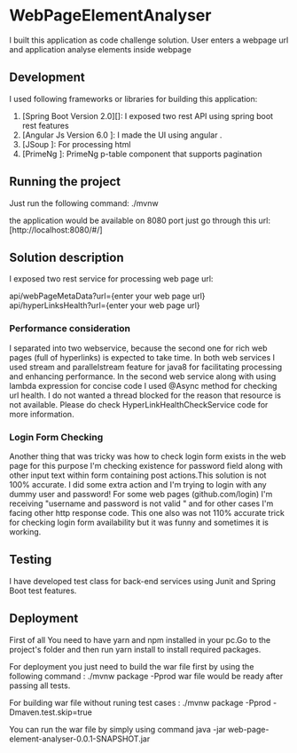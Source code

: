 # WebPageElementAnalyser
I built this application as code challenge solution. User enters a webpage url and application analyse elements inside webpage
## Development

I used following frameworks or libraries for building this application:

1. [Spring Boot Version 2.0][]: I exposed two rest API using spring boot rest features
2. [Angular Js Version 6.0 ]: I made the UI using angular .
3. [JSoup ]: For processing html
4. [PrimeNg ]: PrimeNg p-table component that supports pagination


 ## Running the project  
Just run the following command:
    ./mvnw
    
 the application would be available on 8080 port just go through this url: [http://localhost:8080/#/]

 ## Solution description

  I exposed two rest service for processing web page url:
   
 api/webPageMetaData?url={enter your web page url}
 api/hyperLinksHealth?url={enter your web page url}
 
 ### Performance consideration

 I separated into two webservice, because the second one for rich web pages (full of hyperlinks)
 is expected to take time.
 In both web services I used stream and parallelstream feature for java8 for facilitating processing and
 enhancing performance. In the second web service along with using lambda expression for concise code I used 
 @Async method for checking url health. I do not wanted a thread blocked for the reason that resource is not available.
 Please do check HyperLinkHealthCheckService code for more information.
 
  ### Login Form Checking
 
 Another thing that was tricky was how to check login form exists in the web page for this purpose I'm checking existence
 for password field along with other input text within form containing post actions.This solution is not 100% accurate.
 I did some extra action and I'm trying to login with any dummy user and password! For some web pages (github.com/login) I'm receiving "username and 
 password is not valid " and for other cases I'm facing other http response code. This one also was not 110% accurate trick for 
 checking login form availability but it was funny and sometimes it is working.
 
 ## Testing
   I have developed test class for back-end services using Junit and Spring Boot test features. 
 

## Deployment
   First of all You need to have yarn and npm installed in your pc.Go to the project's folder and then run yarn install to install
   required packages.
   
   For deployment you just need to build the war file first by using the following command :
     ./mvnw package -Pprod 
   war file would be ready after passing all tests.
   
   For building war file without runing test cases :
      ./mvnw package -Pprod -Dmaven.test.skip=true
      
   You can run the war file by simply using command java -jar web-page-element-analyser-0.0.1-SNAPSHOT.jar

